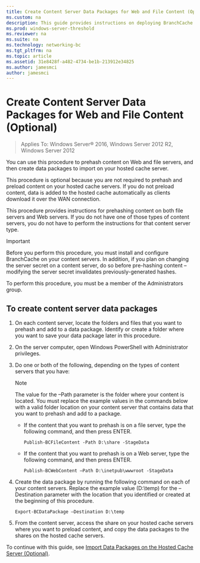 ```yaml
---
title: Create Content Server Data Packages for Web and File Content (Optional)
ms.custom: na
description: This guide provides instructions on deploying BranchCache in hosted cache mode on computers running Windows Server 2016 and Windows 10
ms.prod: windows-server-threshold
ms.reviewer: na
ms.suite: na
ms.technology: networking-bc
ms.tgt_pltfrm: na
ms.topic: article
ms.assetid: 31e8428f-a482-4734-be1b-213912e34825
ms.author: jamesmci
author: jamesmci
---
```


# Create Content Server Data Packages for Web and File Content (Optional)

>Applies To: Windows Server&reg; 2016, Windows Server 2012 R2, Windows Server 2012

You can use this procedure to prehash content on Web and file servers, and then create data packages to import on your hosted cache server. 

This procedure is optional because you are not required to prehash and preload content on your hosted cache servers. If you do not preload content, data is added to the hosted cache automatically as clients download it over the WAN connection.

This procedure provides instructions for prehashing content on both file servers and Web servers. If you do not have one of those types of content servers, you do not have to perform the instructions for that content server type.

>[!IMPORTANT]
>Before you perform this procedure, you must install and configure BranchCache on your content servers. In addition, if you plan on changing the server secret on a content server, do so before pre\-hashing content – modifying the server secret invalidates previously\-generated hashes.

To perform this procedure, you must be a member of the Administrators group.

## To create content server data packages

1. On each content server, locate the folders and files that you want to prehash and add to a data package. Identify or create a folder where you want to save your data package later in this procedure.

2. On the server computer, open Windows PowerShell with Administrator privileges.

3. Do one or both of the following, depending on the types of content servers that you have:

    > [!NOTE]
    > The value for the –Path parameter is the folder where your content is located. You must replace the example values in the commands below with a valid folder location on your content server that contains data that you want to prehash and add to a package.
  
    - If the content that you want to prehash is on a file server, type the following command, and then press ENTER.

        ```  
        Publish-BCFileContent -Path D:\share -StageData
        ```  

    -   If the content that you want to prehash is on a Web server, type the following command, and then press ENTER.

        ```  
        Publish-BCWebContent –Path D:\inetpub\wwwroot -StageData
        ```  

4. Create the data package by running the following command on each of your content servers. Replace the example value \(D:\\temp\) for the –Destination parameter with the location that you identified or created at the beginning of this procedure.

    ```  
    Export-BCDataPackage –Destination D:\temp
    ```  

5. From the content server, access the share on your hosted cache servers where you want to preload content, and copy the data packages to the shares on the hosted cache servers.

To continue with this guide, see [Import Data Packages on the Hosted Cache Server &#40;Optional&#41;](9-Bc-Import-Data.md).


